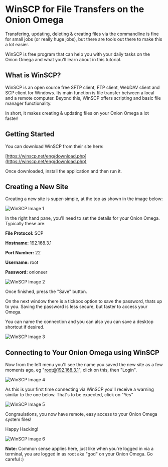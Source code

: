 # WinSCP for File Transfers on the Onion Omega

Transfering, updating, deleting & creating files via the commandline is fine for small jobs (or really huge jobs), but there are tools out there to make this a lot easier. 

WinSCP is free program that can help you with your daily tasks on the Onion Omega and what you'll learn about in this tutorial.

## What is WinSCP?

WinSCP is an open source free SFTP client, FTP client, WebDAV client and SCP client for Windows. Its main function is file transfer between a local and a remote computer. Beyond this, WinSCP offers scripting and basic file manager functionality.

In short, it makes creating & updating files on your Onion Omega a lot faster!

## Getting Started

You can download WinSCP from their site here:

[https://winscp.net/eng/download.php](https://winscp.net/eng/download.php)

Once downloaded, install the application and then run it.

## Creating a New Site

Creating a new site is super-simple, at the top as shown in the image below:

![WinSCP Image 1](https://dl.dropboxusercontent.com/u/12816733/onion-omega-winscp-1.png)

In the right hand pane, you'll need to set the details for your Onion Omega. Typically these are:

**File Protocol:** SCP

**Hostname:** 192.168.3.1

**Port Number:** 22

**Username:** root

**Password:** onioneer

![WinSCP Image 2](https://dl.dropboxusercontent.com/u/12816733/onion-omega-winscp-2.png)

Once finished, press the "Save" button.

On the next window there is a tickbox option to save the password, thats up to you. Saving the password is less secure, but faster to access your Omega. 

You can name the connection and you can also you can save a desktop shortcut if desired.

![WinSCP Image 3](https://dl.dropboxusercontent.com/u/12816733/onion-omega-winscp-3.png)

## Connecting to Your Onion Omega using WinSCP

Now from the left menu you'll see the name you saved the new site as a few moments ago, eg "root@192.168.3.1", click on this, then "Login".

![WinSCP Image 4](https://dl.dropboxusercontent.com/u/12816733/onion-omega-winscp-4.png)

As this is your first time connecting via WinSCP you'll receive a warning similar to the one below. That's to be expected, click on "Yes"

![WinSCP Image 5](https://dl.dropboxusercontent.com/u/12816733/onion-omega-winscp-5.png)

Congraulations, you now have remote, easy access to your Onion Omega system files!

Happy Hacking!

![WinSCP Image 6](https://dl.dropboxusercontent.com/u/12816733/onion-omega-winscp-6.png)

**Note:** Common sense applies here, just like when you're logged in via a terminal, you are logged in as root aka "god" on your Onion Omega. Go careful :)
